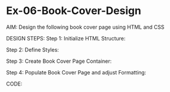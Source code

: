 # Ex-06-Book-Cover-Design
AIM:
Design the following book cover page using HTML and CSS

DESIGN STEPS:
Step 1: Initialize HTML Structure:

Step 2: Define Styles:

Step 3: Create Book Cover Page Container:

Step 4: Populate Book Cover Page and adjust Formatting:

CODE:
<!DOCTYPE html>
<html lang="en">
    <head>
        <meta name="viewport"
        content="width=device-width,initial-scale=1.0">
        <style>
        
        .bookpage{
            width: 400px;
            height: 600px;
            color: rgb(255, 0, 0);
            margin-left: auto;
            margin-right: auto;
            padding:20px;
            font-family: 'Franklin Gothic Medium', 'Arial Narrow', Arial, sans-serif;
            background-image:url('back.png');
            background-size: cover;
        }

        .insight{
            color: rgb(165, 42, 165);

        }

        .hrstyle{
            width: 100px;
        }

        .author{
            color: rgb(255, 255, 255);
            display: inline;
            position: relative;
            color: rgb(34, 0, 255);
            top: 190px;

            font-family: Georgia, 'Comic Sans MS', Times, serif;
            font-size: medium;
        }
        .booktitle{
            font-family: 'Courier New', Courier, monospace;
            font-size: larger;
            text-align: left;
            position: relative;
            top: 30px;
        }

        .id{
            width: 400px;
            position: relative;
            top: 180px;

        }

        .pub{
            font-size: medium;
            position: relative;
            top: 155px;
            left: 330px;
        }
        .ed{
            color: rgb(0, 217, 255);
            font-size: medium;
            font-family: Verdana, Geneva, Tahoma, sans-serif;
            position: relative;
            top: 85px;

        }
        .subtile{
            font-family: Tahoma;
            font-size: large;
            position: relative;
            top: 40px;
        }
        .mypic{
            position: relative;
            top: 135px;
            left: 260px;
            width: 100px;
            height: 100px;
            background-size: cover;
        }
        </style>
        <title>Book Cover Page</title>
    </head>
    <body>
        <div class="bookpage">
            <div class="insight">
                BEST SELLER
            </div>
            <div class="hrstyle">
                <hr style="color:black;">
            </div>
            <div class="booktitle">
                <h1>The Book Thief</h1>
            </div>
            <div class="subtitle">
                   "A True TimeLess Classic"
            </div>
            <div class="mypic">
                <img src="photo.png.png" width="130" height="145" alt="">
            </div>
            <div class="id">
                <hr style="color: rgb(0, 17, 255);">
            </div>
            <div class="author">
                <p><b>Markus Zusak</b></p>
            </div>
            <div class="pub">
                THRILLER
            </div>
            <div class="ed">
                <b>Extended Edition</b>
            </div>
        </div>
    </body>
</html>
OUTPUT:
